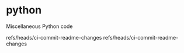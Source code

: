 # python
Miscellaneous Python code

refs/heads/ci-commit-readme-changes
refs/heads/ci-commit-readme-changes
